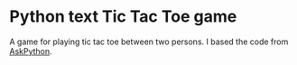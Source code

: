 # Python text Tic Tac Toe game

A game for playing tic tac toe between two persons. 
I based the code from [AskPython](https://www.askpython.com/python/examples/tic-tac-toe-using-python).
